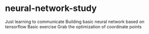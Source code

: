# neural-network-study
Just learning to communicate
Building basic neural network based on tensorflow
Basic exercise
Grab the optimization of coordinate points
